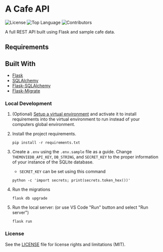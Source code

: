 # A Cafe API

![License](https://img.shields.io/github/license/bbland1/sample-cafe-api?style=plastic)
![Top Language](https://img.shields.io/github/languages/top/bbland1/sample-cafe-api?style=plastic)
![Contributors](https://img.shields.io/github/contributors-anon/bbland1/sample-cafe-api?style=plastic)

A full REST API built using Flask and sample cafe data.

## Requirements

<!-- Installing from the [requirements.txt](./requirements.txt) handles most of the requirements. -->

## Built With

* [Flask](https://flask.palletsprojects.com/en/2.2.x/)
* [SQLAlchemy](https://www.sqlalchemy.org)
* [Flask-SQLAlchemy](https://flask-sqlalchemy.palletsprojects.com/en/3.0.x/)
* [Flask-Migrate](https://flask-migrate.readthedocs.io/en/latest/)
<!-- * [Flask-Bootstrap](https://pythonhosted.org/Flask-Bootstrap/) -->
<!-- * [python-dotenv](https://pypi.org/project/python-dotenv/)
* [flask-wtf](https://flask-wtf.readthedocs.io/en/1.0.x/) -->

### Local Development

1. (Optional) [Setup a virtual environment](https://docs.python.org/3/tutorial/venv.html#creating-virtual-environments) and activate it to install requirements into the virtual environment to run instead of your computers global environment.

2. Install the project requirements.

    ```shell
    pip install -r requirements.txt
    ```

3. Create a `.env` using the `.env.sample` file as a guide. Change `THEMOVIEDB_API_KEY`, `DB_STRING`, and `SECRET_KEY` to the proper information of your instance of the SQLite database.

    * `SECRET_KEY` can be set using this command

    ```shell  
    python -c 'import secrets; print(secrets.token_hex())'
    ```

4. Run the migrations

    ```shell
    flask db upgrade
    ```

5. Run the local server: (or use VS Code "Run" button and select "Run server")

    ```shell
    flask run
    ```

### License

See the [LICENSE](./LICENSE) file for license rights and limitations (MIT).
